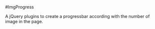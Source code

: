 #ImgProgress

A jQuery plugins to create a progressbar according with the number of image in the page.


